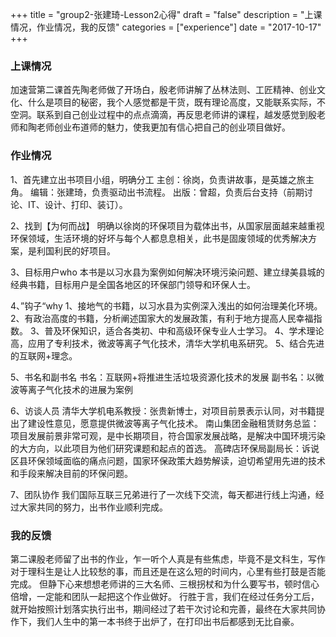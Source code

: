 +++
title = "group2-张建琦-Lesson2心得"
draft = "false"
description = "上课情况，作业情况，我的反馈"
categories = ["experience"]
date = "2017-10-17"
+++

### 上课情况

加速营第二课首先陶老师做了开场白，殷老师讲解了丛林法则、工匠精神、创业文化、什么是项目的秘密，我个人感觉都是干货，既有理论高度，又能联系实际，不空洞。联系到自己创业过程中的点点滴滴，再反思老师讲的课程，越发感觉到殷老师和陶老师创业布道师的魅力，使我更加有信心把自己的创业项目做好。


### 作业情况

1、首先建立出书项目小组，明确分工
主创：徐岗，负责讲故事，是英雄之旅主角。
编辑：张建琦，负责驱动出书流程。
出版：曾超，负责后台支持（前期讨论、IT、设计、打印、装订）。

2、找到【为何而战】
明确以徐岗的环保项目为载体出书，从国家层面越来越重视环保领域，生活环境的好坏与每个人都息息相关，此书是固废领域的优秀解决方案，是利国利民的好项目。

3、目标用户who
本书是以习水县为案例如何解决环境污染问题、建立绿美县城的经典书籍，目标用户是全国各地区的环保部门领导和环保人士。

4、”钩子“why
1、接地气的书籍，以习水县为实例深入浅出的如何治理美化环境。
2、有政治高度的书籍，分析阐述国家大的发展政策，有利于地方提高人民幸福指数。
3、普及环保知识，适合各类初、中和高级环保专业人士学习。
4、学术理论高，应用了专利技术，微波等离子气化技术，清华大学机电系研究。
5、结合先进的互联网+理念。

5、书名和副书名
书名：互联网+将推进生活垃圾资源化技术的发展
副书名：以微波等离子气化技术的进展为案例

6、访谈人员
清华大学机电系教授：张贵新博士，对项目前景表示认同，对书籍提出了建设性意见，愿意提供微波等离子气化技术。
南山集团金融租赁财务总监：项目发展前景非常可观，是中长期项目，符合国家发展战略，是解决中国环境污染的大方向，以此项目为他们研究课题和起点的首选。
高碑店环保局副局长：诉说区县环保领域面临的痛点问题，国家环保政策大趋势解读，迫切希望用先进的技术和手段来解决目前的环保问题。

7、团队协作
我们国际互联三兄弟进行了一次线下交流，每天都进行线上沟通，经过大家共同的努力，出书作业顺利完成。


### 我的反馈

第二课殷老师留了出书的作业，乍一听个人真是有些焦虑，毕竟不是文科生，写作对于理科生是让人比较愁的事，而且还是在这么短的时间内，心里有些打鼓是否能完成。
但静下心来想想老师讲的三大名师、三根拐杖和为什么要写书，顿时信心倍增，一定能和团队一起把这个作业做好。
行胜于言，我们在经过任务分工后，就开始按照计划落实执行出书，期间经过了若干次讨论和完善，最终在大家共同协作下，我们人生中的第一本书终于出炉了，在打印出书后都感到无比自豪。
